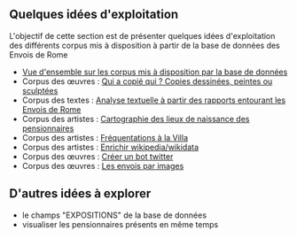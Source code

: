## Quelques idées d'exploitation

L'objectif de cette section est de présenter quelques idées d'exploitation des différents corpus mis à disposition à partir de la base de données des Envois de Rome

* [Vue d'ensemble sur les corpus mis à disposition par la base de données](./visualisation_0.md)
* Corpus des œuvres : [Qui a copié qui ? Copies dessinées, peintes ou sculptées](./visualisation_1.md)
* Corpus des textes : [Analyse textuelle à partir des rapports entourant les Envois de Rome](./visualisation_2.md)
* Corpus des artistes : [Cartographie des lieux de naissance des pensionnaires](./visualisation_3.md)
* Corpus des artistes : [Fréquentations à la Villa](./visualisation_4.md)
* Corpus des artistes : [Enrichir wikipedia/wikidata](./reutilisation_1.md)
* Corpus des œuvres : [Créer un bot twitter](./reutilisation_02.md)
* Corpus des œuvres : [Les envois par images](./visualisation_5.md)

## D'autres idées à explorer

* le champs "EXPOSITIONS" de la base de données
* visualiser les pensionnaires présents en même temps
